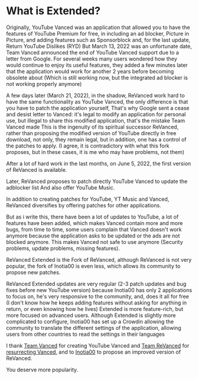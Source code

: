 # What is Extended?

Originally, YouTube Vanced was an application that allowed you to have the features of YouTube Premium for free, in including an ad blocker, Picture in Picture, and adding features such as Sponsorblock and, for the last update, Return YouTube Dislikes (RYD)
But March 13, 2022 was an unfortunate date, Team Vanced announced the end of YouTube Vanced support due to a letter from Google.
For several weeks many users wondered how they would continue to enjoy its useful features, they added a few minutes later that the application would work for another 2 years before becoming obsolete about
(Which is still working now, but the integrated ad blocker is not working properly anymore)

A few days later (March 21, 2022), in the shadow, ReVanced work hard to have the same functionality as YouTube Vanced, the only difference is that you have to patch the application yourself,
That's why Google sent a cease and desist letter to Vanced: it's legal to modify an application for personal use, but illegal to share this modified application, that's the mistake Team Vanced made
This is the ingenuity of its spiritual successor ReVanced, rather than proposing the modified version of YouTube directly in free download, not only, they remain legal, but in addition, one has a control of the patches to apply.
(I agree, it is contradictory with what this fork proposes, but in these cases, it is me who may have problems, not them)

After a lot of hard work in the last months, on June 5, 2022, the first version of ReVanced is available.

Later, ReVanced proposes to patch directly YouTube Vanced to update the adblocker list
And also offer YouTube Music.

In addition to creating patches for YouTube, YT Music and Vanced, ReVanced diversifies by offering patches for other applications.

But as i write this, there have been a lot of updates to YouTube, a lot of features have been added, which makes Vanced contain more and more bugs, from time to time, some users complain that Vanced doesn't work anymore because the application asks to be updated or the ads are not blocked anymore.
This makes Vanced not safe to use anymore (Security problems, update problems, missing features).

ReVanced Extended is the Fork of ReVanced, although ReVanced is not very popular, the fork of Inotia00 is even less, which allows its community to propose new patches.

ReVanced Extended updates are very regular (2-3 patch updates and bug fixes before new YouTube version) because Inotia00 has only 2 applications to focus on, he's very responsive to the community, and, does it all for free (I don't know how he keeps adding features without asking for anything in return, or even knowing how he lives)
Extended is more feature-rich, but more focused on advanced users. Although Extended is slightly more complicated to configure, Inotia00 has set up a Crowdin allowing the community to translate the different settings of the application, allowing users from other countries to read the settings in their languages

I thank [Team Vanced](https://github.com/TeamVanced) for creating YouTube Vanced and [Team ReVanced](https://github.com/revanced) for [resurrecting Vanced](https://github.com/kevinr99089/revanced.builder/blob/History/README.md), and to [Inotia00](https://github.com/inotia00) to propose an improved version of ReVanced.

You deserve more popularity.
